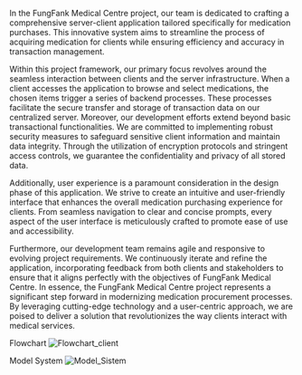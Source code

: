 In the FungFank Medical Centre project, our team is dedicated to crafting a comprehensive server-client application tailored specifically for medication purchases. This innovative system aims to streamline the process of acquiring medication for clients while ensuring efficiency and accuracy in transaction management.

Within this project framework, our primary focus revolves around the seamless interaction between clients and the server infrastructure. When a client accesses the application to browse and select medications, the chosen items trigger a series of backend processes. These processes facilitate the secure transfer and storage of transaction data on our centralized server. Moreover, our development efforts extend beyond basic transactional functionalities. We are committed to implementing robust security measures to safeguard sensitive client information and maintain data integrity. Through the utilization of encryption protocols and stringent access controls, we guarantee the confidentiality and privacy of all stored data.

Additionally, user experience is a paramount consideration in the design phase of this application. We strive to create an intuitive and user-friendly interface that enhances the overall medication purchasing experience for clients. From seamless navigation to clear and concise prompts, every aspect of the user interface is meticulously crafted to promote ease of use and accessibility.

Furthermore, our development team remains agile and responsive to evolving project requirements. We continuously iterate and refine the application, incorporating feedback from both clients and stakeholders to ensure that it aligns perfectly with the objectives of FungFank Medical Centre. In essence, the FungFank Medical Centre project represents a significant step forward in modernizing medication procurement processes. By leveraging cutting-edge technology and a user-centric approach, we are poised to deliver a solution that revolutionizes the way clients interact with medical services.

Flowchart
![Flowchart_client](https://github.com/raihanatsal23/FungFank/assets/101855324/62d24319-b888-49e5-9ad6-28377f95a99c)

Model System
![Model_Sistem](https://github.com/raihanatsal23/FungFank/assets/101855324/e6ece6ea-b0d9-4363-9e81-431c98ffaae8)
